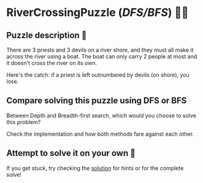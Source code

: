 # RiverCrossingPuzzle (*DFS/BFS*) 🚣‍♀

## Puzzle description 🛶

There are 3 priests and 3 devils on a river shore, and they must all make it across the river using a boat.
The boat can only carry 2 people at most and it doesn't cross the river on its own.

Here's the catch: if a priest is left outnumbered by devils (on shore), you lose.


## Compare solving this puzzle using DFS or BFS

Between Depth and Breadth-first search, which would you choose to solve this problem?

Check the implementation and how both methods fare against each other.


## Attempt to solve it on your own 🤔
If you get stuck, try checking the [solution](solution) for hints or for the complete solve!
